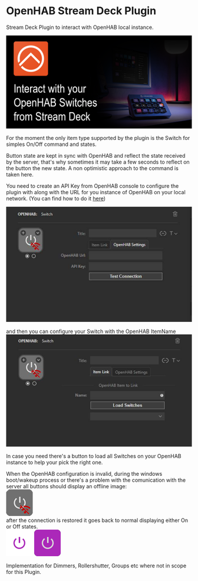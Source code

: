 # OpenHAB Stream Deck Plugin
Stream Deck Plugin to interact with OpenHAB local instance.

![banner](./previews/01.png)

For the moment the only item type supported by the plugin is the Switch for simples On/Off command and states.

Button state are kept in sync with OpenHAB and reflect the state received by the server,  that's why sometimes it may take a few seconds to reflect on the button the new state. A non optimistic approach to the command is taken here.

You need to create an API Key from OpenHAB console to configure the plugin with along with the URL for you instance of OpenHAB on your local network. (You can find how to do it [<ins>here</ins>](https://www.openhab.org/docs/configuration/apitokens.html))

![configuration screen](images/oh_config.JPG)

and then you can configure your Switch with the OpenHAB ItemName\
![item configuration screen](images/item_config.JPG)

In case you need there's a button to load all Switches on your OpenHAB instance to help your pick the right one.

When the OpenHAB configuration is invalid, during the windows boot/wakeup process or there's a problem with the comunication with the server all buttons should display an offline image:\
![offline](plugin/images/icons/offline.png)\
after the connection is restored it goes back to normal displaying either On or Off states.\
![on](plugin/images/icons/on.png)  ![offline](plugin/images/icons/off.png)

Implementation for Dimmers, Rollershutter, Groups etc where not in scope for this Plugin.

